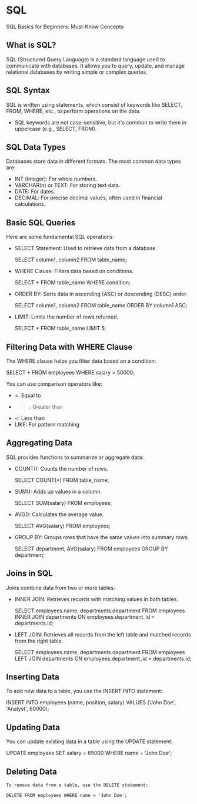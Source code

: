 # SQL
SQL Basics for Beginners: Must-Know Concepts

## What is SQL?  
   SQL (Structured Query Language) is a standard language used to communicate with databases. It allows you to query, update, and manage relational databases by writing simple or complex queries.

## SQL Syntax  
   SQL is written using statements, which consist of keywords like SELECT, FROM, WHERE, etc., to perform operations on the data.
   - SQL keywords are not case-sensitive, but it's common to write them in uppercase (e.g., SELECT, FROM).

## SQL Data Types  
   Databases store data in different formats. The most common data types are:
   - INT (Integer): For whole numbers.
   - VARCHAR(n) or TEXT: For storing text data.
   - DATE: For dates.
   - DECIMAL: For precise decimal values, often used in financial calculations.

## Basic SQL Queries  
   Here are some fundamental SQL operations:

   - SELECT Statement: Used to retrieve data from a database.
    
     SELECT column1, column2 FROM table_name;
     
   - WHERE Clause: Filters data based on conditions.
    
     SELECT * FROM table_name WHERE condition;
     
   - ORDER BY: Sorts data in ascending (ASC) or descending (DESC) order.
    
     SELECT column1, column2 FROM table_name ORDER BY column1 ASC;
     
   - LIMIT: Limits the number of rows returned.
    
     SELECT * FROM table_name LIMIT 5;
     
## Filtering Data with WHERE Clause  
   The WHERE clause helps you filter data based on a condition:
  
   SELECT * FROM employees WHERE salary > 50000;
   
   You can use comparison operators like:
   - =: Equal to
   - >: Greater than
   - <: Less than
   - LIKE: For pattern matching

## Aggregating Data  
   SQL provides functions to summarize or aggregate data:
   - COUNT(): Counts the number of rows.
    
     SELECT COUNT(*) FROM table_name;
     
   - SUM(): Adds up values in a column.
    
     SELECT SUM(salary) FROM employees;
     
   - AVG(): Calculates the average value.
    
     SELECT AVG(salary) FROM employees;
     
   - GROUP BY: Groups rows that have the same values into summary rows.
    
     SELECT department, AVG(salary) FROM employees GROUP BY department;
     
## Joins in SQL  
   Joins combine data from two or more tables:
   - INNER JOIN: Retrieves records with matching values in both tables.
    
     SELECT employees.name, departments.department
     FROM employees
     INNER JOIN departments
     ON employees.department_id = departments.id;
     
   - LEFT JOIN: Retrieves all records from the left table and matched records from the right table.
    
     SELECT employees.name, departments.department
     FROM employees
     LEFT JOIN departments
     ON employees.department_id = departments.id;
     
## Inserting Data
   To add new data to a table, you use the INSERT INTO statement:
  
   INSERT INTO employees (name, position, salary) VALUES ('John Doe', 'Analyst', 60000);
   
## Updating Data
   You can update existing data in a table using the UPDATE statement:
  
   UPDATE employees SET salary = 65000 WHERE name = 'John Doe';
   
## Deleting Data
    To remove data from a table, use the DELETE statement:
   
    DELETE FROM employees WHERE name = 'John Doe';
    
